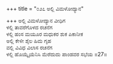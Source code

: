 +++
title = "೦೨೭ ಅಲ್ಲಿ ವಿಮಳೋದ್ಯಾನ"

+++
ಅಲ್ಲಿ ವಿಮಳೋದ್ಯಾನ ವೀಧಿಗ  
ಳಲ್ಲಿ ತಾವರೆಗೊಳದ ರಚನೆಗ  
ಳಲ್ಲಿ ಹಂಸ ಮಯೂರ ಮಧುಕರ ಶುಕ ಪಿಕಾನೀಕ  
ಅಲ್ಲಿ ಕೇಳೀ ಶೈಲ ಹಿಮ ಗೃಹ   
ವಲ್ಲಿ ವಿವಿಧ ವಿಲಾಸ ರಚನೆಗ  
ಳಲ್ಲಿ ಹೊಯ್ಕೈಯೆನಿಸಿ ಮೆರೆದುದು ಪಾಂಡವರ ಸಭೆಯ    ॥27॥